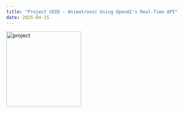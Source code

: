 ```yaml
---
title: "Project VOID - Animatronic Using OpenAI's Real-Time API"
date: 2025-04-25
---
```


<img src="[drawing.jpg](https://github.com/user-attachments/assets/489e931a-d1e8-4cd4-835f-132ac85c77f7)" alt="project" width="200"/>
